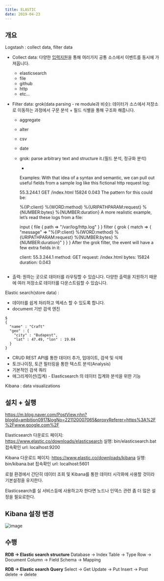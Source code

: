```yaml
---
title: ELASTIC
date: 2019-04-23
---
```


## 개요

Logstash : collect data, filter data

- Collect data: 다양한 [입력지원](https://www.elastic.co/guide/en/logstash/current/input-plugins.html)을 통해 여러가지 공통 소스에서 이벤트를 동시에 가져옵니다.
  - elasticsearch
  - file
  - github
  - http
  - etc...

- Filter data: grok(data parsing - re module과 비슷): 데이터가 소스에서 저장소로 이동하는 과정에서 구문 분석 + 필드 식별을 통해 구조화 해줍니다.
  - aggregate
  - alter
  - csv
  - date
  - grok: parse arbitrary text and structure it.(필드 분석, 정규화 분석)
    - ```
    Examples: With that idea of a syntax and semantic, we can pull out useful fields from a sample log like this fictional http request log:

    55.3.244.1 GET /index.html 15824 0.043
    The pattern for this could be:

    %{IP:client} %{WORD:method} %{URIPATHPARAM:request} %{NUMBER:bytes} %{NUMBER:duration}
    A more realistic example, let’s read these logs from a file:

    input {
      file {
        path => "/var/log/http.log"
      }
    }
    filter {
      grok {
        match => { "message" => "%{IP:client} %{WORD:method} %{URIPATHPARAM:request} %{NUMBER:bytes} %{NUMBER:duration}" }
      }
    }
    After the grok filter, the event will have a few extra fields in it:

    client: 55.3.244.1
    method: GET
    request: /index.html
    bytes: 15824
    duration: 0.043
    ```

- 출력: 원하는 곳으로 데이터를 라우팅할 수 있습니다. 다양한 출력을 지원하기 때문에 여러 저장소로 데이터를 다운스트림할 수 있습니다.


Elastic search(store data) :

- 데이터를 쉽게 처리하고 엑세스 할 수 있도록 합니다.
- document 기반 검색 엔진
```
$
{
  "name" : "Craft"
  "geo" : {
    "city" : "Budapest",
    "lat" : 47.49, "lon" : 19.04
  }
}
```

  - CRUD REST API를 통한 데이터 추가, 업데이트, 검색 및 삭제
  - 토크나이징, 토큰 필터링을 통한 텍스트 분석(Analysis)
  - 기본적인 검색 쿼리
  - 애그리게이션(집계) - Elasticsearch 의 데이터 집계와 분석을 위한 기능

Kibana : data visualizations


## 설치 + 실행

https://m.blog.naver.com/PostView.nhn?blogId=ambition0917&logNo=221120007065&proxyReferer=https%3A%2F%2Fwww.google.com%2F

Elasticsearch 다운로드 페이지: https://www.elastic.co/downloads/elasticsearch
실행: bin/elasticsearch.bat
접속확인 url: localhost:9200

Kibana 다운로드 페이지: https://www.elastic.co/downloads/kibana
실행: bin/kibana.bat
접속확인 url: localhost:5601

로컬 환경에서 간단히 데이터 조회 및 Kibana를 통한 데이터 시각화에 사용할 것이라 기본설정을 유지한다.

Elasticsearch를 실 서비스등에 사용하고자 한다면 노드나 인덱스 관련 좀 더 많은 설정을 필요로한다.

## Kibana 설정 변경

![image](https://user-images.githubusercontent.com/48308562/56559102-92675700-65db-11e9-9b2f-d3c8d673921a.png)


## 수행

**RDB -> Elastic search structure**
Database -> Index
Table -> Type
Row -> Document
Column -> Field
Schema -> Mapping

**RDB -> Elastic search Query**
Select -> Get
Update -> Put
Insert -> Post
delete -> delete

##
